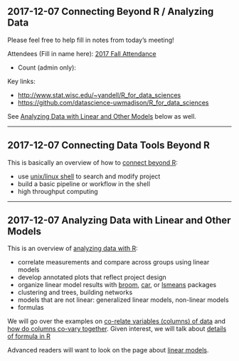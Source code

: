 ## 2017-12-07 Connecting Beyond R / Analyzing Data

Please feel free to help fill in notes from today’s meeting!

Attendees (Fill in name here): [2017 Fall
Attendance](https://docs.google.com/spreadsheets/d/1JupVleXdS1lj_h1N2x4TfLVjgQfU_LPrw2OHZvXXgAs)

-   Count (admin only): 

Key links:

- <http://www.stat.wisc.edu/~yandell/R_for_data_sciences>
- <https://github.com/datascience-uwmadison/R_for_data_sciences>

See [Analyzing Data with Linear and Other Models](#analyze) below as well.

* * * * *

## 2017-12-07 Connecting Data Tools Beyond R

This is basically an overview of how to [connect beyond R](../connect/README.md):

- use [unix/linux shell](linux.md) to search and modify project
- build a basic pipeline or workflow in the shell
- high throughput computing

* * * * *

## 2017-12-07 <a name="analyze">Analyzing Data with Linear and Other Models</a>

This is an overview of [analyzing data with R](../analyze/README.md):

- correlate measurements and compare across groups using linear models
- develop annotated plots that reflect project design
- organize linear model results with [broom](https://github.com/tidyverse/broom), [car](https://cran.r-project.org/web/packages/car/index.html), or [lsmeans](https://github.com/rvlenth/lsmeans) packages
- clustering and trees, building networks
- models that are not linear: generalized linear models, non-linear models
- formulas

We will go over the examples on [co-relate variables (columns) of data](../analyze/correlate.Rmd) and [how do columns co-vary together](../analyze/covary.Rmd).
Given interest, we will talk about [details of formula in R](../analyze/Formulas.Rmd)

Advanced readers will want to look on the page about [linear models](linear_models.Rmd).





